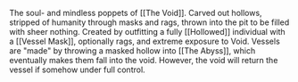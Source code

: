 The soul- and mindless poppets of [[The Void]]. 
Carved out hollows, stripped of humanity through masks and rags, thrown into the pit to be filled with sheer nothing. 
Created by outfitting a fully [[Hollowed]] individual with a [[Vessel Mask]], optionally rags, and extreme exposure to Void. 
Vessels are "made" by throwing a masked hollow into [[The Abyss]], which eventually makes them fall into the void. 
However, the void will return the vessel if somehow under full control.

